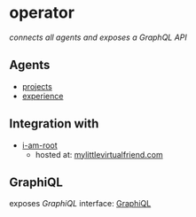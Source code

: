 # operator

_connects all agents and exposes a GraphQL API_

## Agents
* [projects](https://github.com/MarcoDaniels/agent-project)
* [experience](https://github.com/MarcoDaniels/agent-experience)

## Integration with
- [i-am-root](https://github.com/MarcoDaniels/i-am-root)
  - hosted at: [mylittlevirtualfriend.com](https://mylittlevirtualfriend.com)
  
## GraphiQL
exposes _GraphiQL_ interface: [GraphiQL](https://us-central1-web-verse-services.cloudfunctions.net/operator/graphiql)
